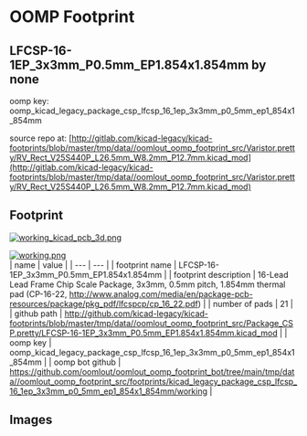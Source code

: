 # OOMP Footprint  
## LFCSP-16-1EP_3x3mm_P0.5mm_EP1.854x1.854mm  by none  
  
oomp key: oomp_kicad_legacy_package_csp_lfcsp_16_1ep_3x3mm_p0_5mm_ep1_854x1_854mm  
  
source repo at: [http://gitlab.com/kicad-legacy/kicad-footprints/blob/master/tmp/data//oomlout_oomp_footprint_src/Varistor.pretty/RV_Rect_V25S440P_L26.5mm_W8.2mm_P12.7mm.kicad_mod](http://gitlab.com/kicad-legacy/kicad-footprints/blob/master/tmp/data//oomlout_oomp_footprint_src/Varistor.pretty/RV_Rect_V25S440P_L26.5mm_W8.2mm_P12.7mm.kicad_mod)  
## Footprint  
  
[![working_kicad_pcb_3d.png](working_kicad_pcb_3d_600.png)](working_kicad_pcb_3d.png)  
  
[![working.png](working_600.png)](working.png)  
| name | value | 
| --- | --- | 
| footprint name | LFCSP-16-1EP_3x3mm_P0.5mm_EP1.854x1.854mm | 
| footprint description | 16-Lead Lead Frame Chip Scale Package, 3x3mm, 0.5mm pitch, 1.854mm thermal pad (CP-16-22, http://www.analog.com/media/en/package-pcb-resources/package/pkg_pdf/lfcspcp/cp_16_22.pdf) | 
| number of pads | 21 | 
| github path | http://github.com/kicad-legacy/kicad-footprints/blob/master/tmp/data//oomlout_oomp_footprint_src/Package_CSP.pretty/LFCSP-16-1EP_3x3mm_P0.5mm_EP1.854x1.854mm.kicad_mod | 
| oomp key | oomp_kicad_legacy_package_csp_lfcsp_16_1ep_3x3mm_p0_5mm_ep1_854x1_854mm | 
| oomp bot github | https://github.com/oomlout/oomlout_oomp_footprint_bot/tree/main/tmp/data//oomlout_oomp_footprint_src/footprints/kicad_legacy_package_csp_lfcsp_16_1ep_3x3mm_p0_5mm_ep1_854x1_854mm/working | 
## Images  
